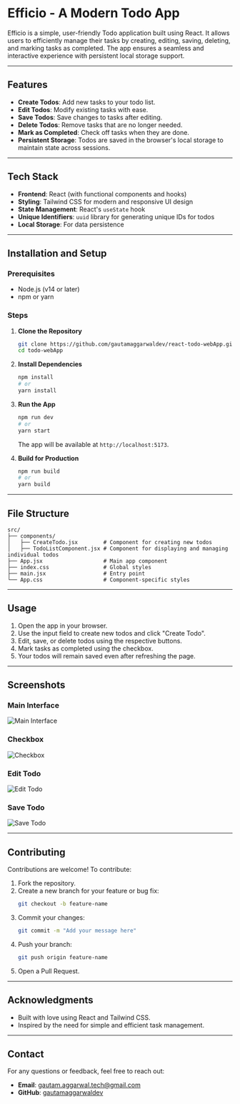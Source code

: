 # Efficio - A Modern Todo App

Efficio is a simple, user-friendly Todo application built using React. It allows users to efficiently manage their tasks by creating, editing, saving, deleting, and marking tasks as completed. The app ensures a seamless and interactive experience with persistent local storage support.

---

## Features

- **Create Todos**: Add new tasks to your todo list.
- **Edit Todos**: Modify existing tasks with ease.
- **Save Todos**: Save changes to tasks after editing.
- **Delete Todos**: Remove tasks that are no longer needed.
- **Mark as Completed**: Check off tasks when they are done.
- **Persistent Storage**: Todos are saved in the browser's local storage to maintain state across sessions.

---

## Tech Stack

- **Frontend**: React (with functional components and hooks)
- **Styling**: Tailwind CSS for modern and responsive UI design
- **State Management**: React's `useState` hook
- **Unique Identifiers**: `uuid` library for generating unique IDs for todos
- **Local Storage**: For data persistence

---

## Installation and Setup

### Prerequisites

- Node.js (v14 or later)
- npm or yarn

### Steps

1. **Clone the Repository**
   ```bash
   git clone https://github.com/gautamaggarwaldev/react-todo-webApp.git
   cd todo-webApp
   ```

2. **Install Dependencies**
   ```bash
   npm install
   # or
   yarn install
   ```

3. **Run the App**
   ```bash
   npm run dev
   # or
   yarn start
   ```
   The app will be available at `http://localhost:5173`.

4. **Build for Production**
   ```bash
   npm run build
   # or
   yarn build
   ```

---

## File Structure

```plaintext
src/
├── components/
│   ├── CreateTodo.jsx        # Component for creating new todos
│   ├── TodoListComponent.jsx # Component for displaying and managing individual todos
├── App.jsx                   # Main app component
├── index.css                 # Global styles
├── main.jsx                  # Entry point
└── App.css                   # Component-specific styles
```

---

## Usage

1. Open the app in your browser.
2. Use the input field to create new todos and click "Create Todo".
3. Edit, save, or delete todos using the respective buttons.
4. Mark tasks as completed using the checkbox.
5. Your todos will remain saved even after refreshing the page.

---

## Screenshots

### Main Interface
![Main Interface](src/assets/image.png)

### Checkbox
![Checkbox](src/assets/image-1.png)

### Edit Todo
![Edit Todo](src/assets/image-2.png)

### Save Todo
![Save Todo](src/assets/image-3.png)

---

## Contributing

Contributions are welcome! To contribute:

1. Fork the repository.
2. Create a new branch for your feature or bug fix:
   ```bash
   git checkout -b feature-name
   ```
3. Commit your changes:
   ```bash
   git commit -m "Add your message here"
   ```
4. Push your branch:
   ```bash
   git push origin feature-name
   ```
5. Open a Pull Request.

---


## Acknowledgments

- Built with love using React and Tailwind CSS.
- Inspired by the need for simple and efficient task management.

---

## Contact

For any questions or feedback, feel free to reach out:
- **Email**: gautam.aggarwal.tech@gmail.com
- **GitHub**: [gautamaggarwaldev](https://github.com/gautamaggarwaldev)

